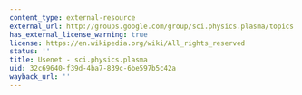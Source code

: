 ```yaml
---
content_type: external-resource
external_url: http://groups.google.com/group/sci.physics.plasma/topics
has_external_license_warning: true
license: https://en.wikipedia.org/wiki/All_rights_reserved
status: ''
title: Usenet - sci.physics.plasma
uid: 32c69640-f39d-4ba7-839c-6be597b5c42a
wayback_url: ''
---
```


